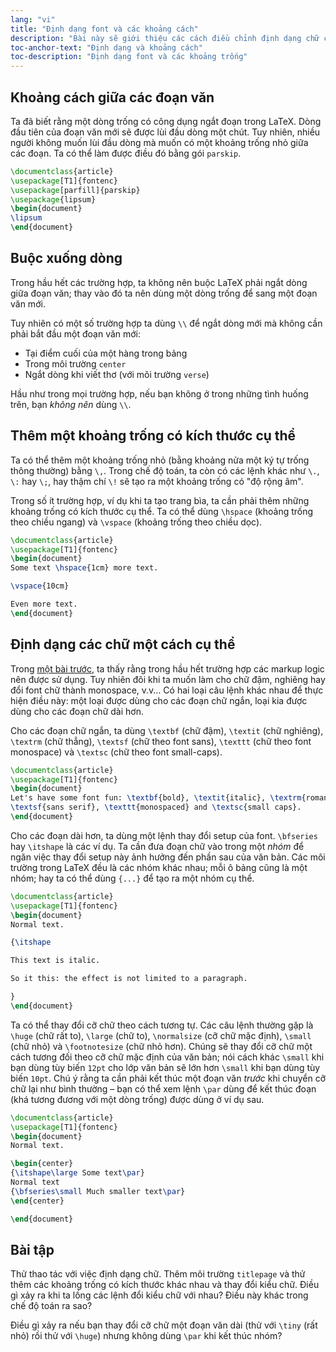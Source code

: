 ```yaml
---
lang: "vi"
title: "Định dạng font và các khoảng cách"
description: "Bài này sẽ giới thiệu các cách điều chỉnh định dạng chữ cơ bản, cũng như một số câu lệnh để tùy biến các khoảng trống trong văn bản."
toc-anchor-text: "Định dạng và khoảng cách"
toc-description: "Định dạng font và các khoảng trống"
---
```


## Khoảng cách giữa các đoạn văn

Ta đã biết rằng một dòng trống có công dụng ngắt đoạn trong LaTeX. Dòng đầu tiên
của đoạn văn mới sẽ được lùi đầu dòng một chút. Tuy nhiên, nhiều người không
muốn lùi đầu dòng mà muốn có một khoảng trống nhỏ giữa các đoạn. Ta có thể làm
được điều đó bằng gói `parskip`.

```latex
\documentclass{article}
\usepackage[T1]{fontenc}
\usepackage[parfill]{parskip}
\usepackage{lipsum}
\begin{document}
\lipsum
\end{document}
```

## Buộc xuống dòng

Trong hầu hết các trường hợp, ta không nên buộc LaTeX phải ngắt dòng giữa đoạn
văn; thay vào đó ta nên dùng một dòng trống để sang một đoạn văn mới.

Tuy nhiên có một số trường hợp ta dùng `\\` để ngắt dòng mới mà không cần phải
bắt đầu một đoạn văn mới:

- Tại điểm cuối của một hàng trong bảng
- Trong môi trường `center`
- Ngắt dòng khi viết thơ (với môi trường `verse`)

Hầu như trong mọi trường hợp, nếu bạn không ở trong những tình huống trên, bạn
_không nên_ dùng `\\`.

## Thêm một khoảng trống có kích thước cụ thể

Ta có thể thêm một khoảng trống nhỏ (bằng khoảng nửa một ký tự trống thông
thường) bằng `\,`. Trong chế độ toán, ta còn có các lệnh khác như `\.`, `\:` hay
`\;`, hay thậm chí `\!` sẽ tạo ra một khoảng trống có "độ rộng âm".

Trong số ít trường hợp, ví dụ khi ta tạo trang bìa, ta cần phải thêm những
khoảng trống có kích thước cụ thể. Ta có thể dùng `\hspace` (khoảng trống theo
chiều ngang) và `\vspace` (khoảng trống theo chiều dọc).

```latex
\documentclass{article}
\usepackage[T1]{fontenc}
\begin{document}
Some text \hspace{1cm} more text.

\vspace{10cm}

Even more text.
\end{document}
```

## Định dạng các chữ một cách cụ thể

Trong [một bài trước](lesson-03), ta thấy rằng trong hầu hết trường hợp các
markup logic nên được sử dụng. Tuy nhiên đôi khi ta muốn làm cho chữ đậm,
nghiêng hay đổi font chữ thành monospace, v.v... Có hai loại câu lệnh khác nhau
để thực hiện điều này: một loại được dùng cho các đoạn chữ ngắn, loại kia được
dùng cho các đoạn chữ dài hơn.

Cho các đoạn chữ ngắn, ta dùng `\textbf` (chữ đậm), `\textit` (chữ nghiêng),
`\textrm` (chữ thẳng), `\textsf` (chữ theo font sans), `\texttt` (chữ theo font
monospace) và `\textsc` (chữ theo font small-caps).

```latex
\documentclass{article}
\usepackage[T1]{fontenc}
\begin{document}
Let's have some font fun: \textbf{bold}, \textit{italic}, \textrm{roman},
\textsf{sans serif}, \texttt{monospaced} and \textsc{small caps}.
\end{document}
```

Cho các đoạn dài hơn, ta dùng một lệnh thay đổi setup của font. `\bfseries` hay
`\itshape` là các ví dụ. Ta cần đưa đoạn chữ vào trong một _nhóm_ để ngăn việc
thay đổi setup này ảnh hưởng đến phần sau của văn bản. Các môi trường trong
LaTeX đều là các nhóm khác nhau; mỗi ô bảng cũng là một nhóm; hay ta có thể dùng
`{...}` để tạo ra một nhóm cụ thể.

```latex
\documentclass{article}
\usepackage[T1]{fontenc}
\begin{document}
Normal text.

{\itshape

This text is italic.

So it this: the effect is not limited to a paragraph.

}
\end{document}
```

Ta có thể thay đổi cỡ chữ theo cách tương tự. Các câu lệnh thường gặp là
`\huge` (chữ rất to), `\large` (chữ to), `\normalsize` (cỡ chữ mặc định),
`\small` (chữ nhỏ) và `\footnotesize` (chữ nhỏ hơn). Chúng sẽ thay đổi cỡ chữ
một cách tương đối theo cỡ chữ mặc định của văn bản; nói cách khác `\small` khi
bạn dùng tùy biến `12pt` cho lớp văn bản sẽ lớn hơn `\small` khi bạn dùng tùy
biến `10pt`. Chú ý rằng ta cần phải kết thúc một đoạn văn _trước_ khi chuyển
cỡ chữ lại như bình thường &ndash; bạn có thể xem lệnh `\par` dùng để kết thúc
đoạn (khá tương đương với một dòng trống) được dùng ở ví dụ sau.

```latex
\documentclass{article}
\usepackage[T1]{fontenc}
\begin{document}
Normal text.

\begin{center}
{\itshape\large Some text\par}
Normal text
{\bfseries\small Much smaller text\par}
\end{center}

\end{document}
```

## Bài tập

Thử thao tác với việc định dạng chữ. Thêm môi trường `titlepage` và thử thêm
các khoảng trống có kích thước khác nhau và thay đổi kiểu chữ. Điều gì xảy ra
khi ta lồng các lệnh đổi kiểu chữ với nhau? Điều này khác trong chế độ toán ra
sao?

Điều gì xảy ra nếu bạn thay đổi cỡ chữ một đoạn văn dài (thử với `\tiny` (rất
nhỏ) rồi thử với `\huge`) nhưng không dùng `\par` khi kết thúc nhóm?

